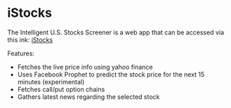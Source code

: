 # iStocks
The Intelligent U.S. Stocks Screener is a web app that can be accessed via this ink: [iStocks](https://istocks.streamlit.app/)

Features:
- Fetches the live price info using yahoo finance
- Uses Facebook Prophet to predict the stock price for the next 15 minutes (experimental)
- Fetches call/put option chains
- Gathers latest news regarding the selected stock